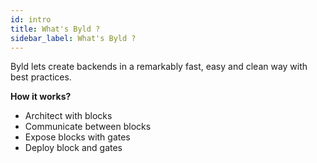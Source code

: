 ```yaml
---
id: intro
title: What's Byld ?
sidebar_label: What's Byld ?
---
```


Byld lets create backends in a remarkably fast, easy and clean way with best practices.

**How it works?**


- Architect with blocks
- Communicate between blocks
- Expose blocks with gates
- Deploy block and gates
